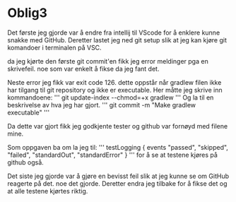 # Oblig3

Det første jeg gjorde var å endre fra intellij til VScode for å enklere kunne snakke med GitHub.
Deretter lastet jeg ned git setup slik at jeg kan kjøre git komandoer i terminalen på VSC. 

da jeg kjørte den første git commit'en fikk jeg error meldinger pga en skrivefeil. noe som var enkelt å fikse da jeg fant det.

Neste error jeg fikk var exit code 126. dette oppstår når gradlew filen ikke har tilgang til git repository og ikke er executable.
Her måtte jeg skrive inn kommandoene:
  ''' git update-index --chmod=+x gradlew '''
Og la til en beskrivelse av hva jeg har gjort.
  ''' git commit -m "Make gradlew executable" '''
  
Da dette var gjort fikk jeg godkjente tester og github var fornøyd med filene mine. 

Som oppgaven ba om la jeg til:
  ''' testLogging {
    events "passed", "skipped", "failed", "standardOut", "standardError"
} '''
for å se at testene kjøres på github også.

Det siste jeg gjorde var å gjøre en bevisst feil slik at jeg kunne se om GitHub reagerte på det. noe det gjorde. Deretter endra jeg tilbake for å fikse det og at alle testene kjørtes riktig.
